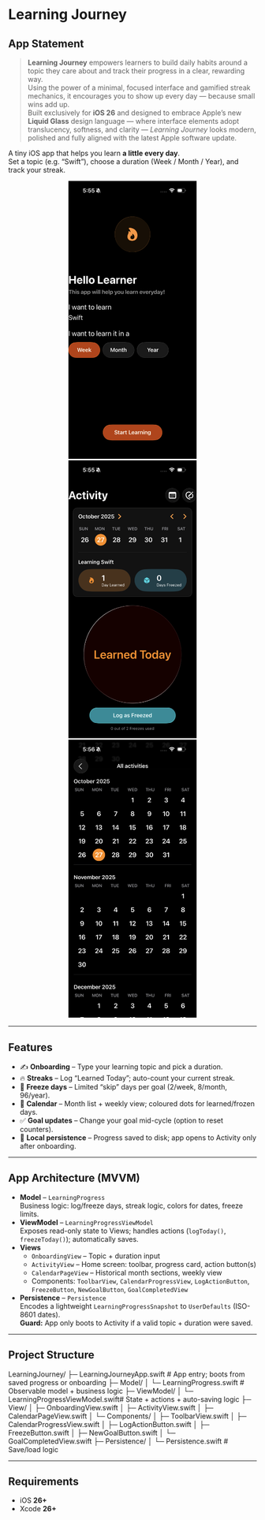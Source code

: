 # Learning Journey 

## App Statement
> **Learning Journey** empowers learners to build daily habits around a topic they care about and track their progress in a clear, rewarding way.  
> Using the power of a minimal, focused interface and gamified streak mechanics, it encourages you to show up every day — because small wins add up.  
> Built exclusively for **iOS 26** and designed to embrace Apple’s new **Liquid Glass** design language — where interface elements adopt translucency, softness, and clarity — *Learning Journey* looks modern, polished and fully aligned with the latest Apple software update.

A tiny iOS app that helps you learn **a little every day**.  
Set a topic (e.g. “Swift”), choose a duration (Week / Month / Year), and track your streak.  

<p align="center">
  <img src="Screenshots/onboarding.PNG" width="260">
  <img src="Screenshots/activity..PNG" width="260">
  <img src="Screenshots/calendar.PNG" width="260">
</p>

---

## Features

- ✍️ **Onboarding** – Type your learning topic and pick a duration.  
- 🔥 **Streaks** – Log “Learned Today”; auto-count your current streak.  
- 🧊 **Freeze days** – Limited “skip” days per goal (2/week, 8/month, 96/year).  
- 📆 **Calendar** – Month list + weekly view; coloured dots for learned/frozen days.  
- ✅ **Goal updates** – Change your goal mid-cycle (option to reset counters).  
- 💾 **Local persistence** – Progress saved to disk; app opens to Activity only after onboarding.

---

## App Architecture (MVVM)

- **Model** – `LearningProgress`  
  Business logic: log/freeze days, streak logic, colors for dates, freeze limits.  
- **ViewModel** – `LearningProgressViewModel`  
  Exposes read-only state to Views; handles actions (`logToday()`, `freezeToday()`); automatically saves.  
- **Views**  
  - `OnboardingView` – Topic + duration input  
  - `ActivityView` – Home screen: toolbar, progress card, action button(s)  
  - `CalendarPageView` – Historical month sections, weekly view  
  - Components: `ToolbarView`, `CalendarProgressView`, `LogActionButton`, `FreezeButton`, `NewGoalButton`, `GoalCompletedView`  
- **Persistence** – `Persistence`  
  Encodes a lightweight `LearningProgressSnapshot` to `UserDefaults` (ISO-8601 dates).  
  **Guard:** App only boots to Activity if a valid topic + duration were saved.

---

## Project Structure

LearningJourney/
├─ LearningJourneyApp.swift          # App entry; boots from saved progress or onboarding
├─ Model/
│  └─ LearningProgress.swift         # Observable model + business logic
├─ ViewModel/
│  └─ LearningProgressViewModel.swift# State + actions + auto-saving logic
├─ View/
│  ├─ OnboardingView.swift
│  ├─ ActivityView.swift
│  ├─ CalendarPageView.swift
│  └─ Components/
│     ├─ ToolbarView.swift
│     ├─ CalendarProgressView.swift
│     ├─ LogActionButton.swift
│     ├─ FreezeButton.swift
│     ├─ NewGoalButton.swift
│     └─ GoalCompletedView.swift
├─ Persistence/
│  └─ Persistence.swift              # Save/load logic

---

## Requirements

- iOS **26+**
- Xcode **26+**


